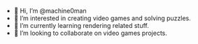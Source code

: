 - 👋 Hi, I’m @machine0man
- 👀 I’m interested in creating video games and solving puzzles.
- 🌱 I’m currently learning rendering related stuff.
- 💞️ I’m looking to collaborate on video games projects.
